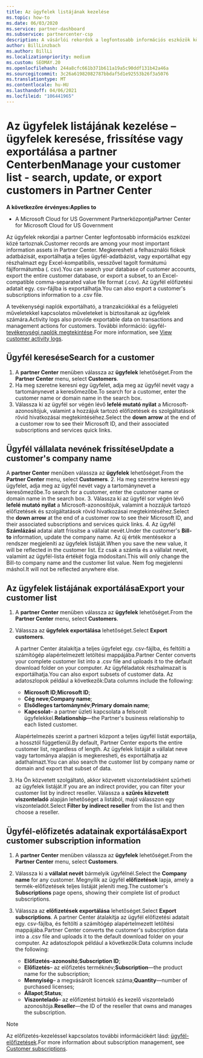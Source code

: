 ```yaml
---
title: Az ügyfelek listájának kezelése
ms.topic: how-to
ms.date: 06/03/2020
ms.service: partner-dashboard
ms.subservice: partnercenter-csp
description: A vásárlói rekordok a legfontosabb információs eszközök közé tartoznak. Megtudhatja, hogyan tekintheti meg, keresheti meg, frissítheti, & exportálhatja a partneri központ ügyfelének listájára vonatkozó információkat.
author: BillLinzbach
ms.author: BillLi
ms.localizationpriority: medium
ms.custom: SEOMAY.20
ms.openlocfilehash: 244a8cfc661b371b611a19a5c90ddf131b42a46a
ms.sourcegitcommit: 3c26a61982082787bbdaf5d1e92553b26f3a5076
ms.translationtype: MT
ms.contentlocale: hu-HU
ms.lasthandoff: 04/06/2021
ms.locfileid: "106441965"
---
```

# <a name="manage-your-customer-list---search-update-or-export-customers-in-partner-center"></a><span data-ttu-id="1c144-104">Az ügyfelek listájának kezelése – ügyfelek keresése, frissítése vagy exportálása a partner Centerben</span><span class="sxs-lookup"><span data-stu-id="1c144-104">Manage your customer list - search, update, or export customers in Partner Center</span></span>

<span data-ttu-id="1c144-105">**A következőre érvényes:**</span><span class="sxs-lookup"><span data-stu-id="1c144-105">**Applies to**</span></span>

- <span data-ttu-id="1c144-106">A Microsoft Cloud for US Government Partnerközpontja</span><span class="sxs-lookup"><span data-stu-id="1c144-106">Partner Center for Microsoft Cloud for US Government</span></span>

<span data-ttu-id="1c144-107">Az ügyfelek rekordjai a partner Center legfontosabb információs eszközei közé tartoznak.</span><span class="sxs-lookup"><span data-stu-id="1c144-107">Customer records are among your most important information assets in Partner Center.</span></span> <span data-ttu-id="1c144-108">Megkeresheti a felhasználói fiókok adatbázisát, exportálhatja a teljes ügyfél-adatbázist, vagy exportálhat egy részhalmazt egy Excel-kompatibilis, vesszővel tagolt formátumú fájlformátumba (. csv).</span><span class="sxs-lookup"><span data-stu-id="1c144-108">You can search your database of customer accounts, export the entire customer database, or export a subset, to an Excel-compatible comma-separated value file format (.csv).</span></span> <span data-ttu-id="1c144-109">Az ügyfél előfizetési adatait egy. csv-fájlba is exportálhatja.</span><span class="sxs-lookup"><span data-stu-id="1c144-109">You can also export a customer's subscriptions information to a .csv file.</span></span>

<span data-ttu-id="1c144-110">A tevékenységi naplók exportálható, a tranzakciókkal és a felügyeleti műveletekkel kapcsolatos műveleteket is biztosítanak az ügyfelek számára.</span><span class="sxs-lookup"><span data-stu-id="1c144-110">Activity logs also provide exportable data on transactions and management actions for customers.</span></span> <span data-ttu-id="1c144-111">További információ: ügyfél- [tevékenységi naplók megtekintése](activity-logs.md).</span><span class="sxs-lookup"><span data-stu-id="1c144-111">For more information, see [View customer activity logs](activity-logs.md).</span></span>

## <a name="search-for-a-customer"></a><span data-ttu-id="1c144-112">Ügyfél keresése</span><span class="sxs-lookup"><span data-stu-id="1c144-112">Search for a customer</span></span>

1. <span data-ttu-id="1c144-113">A **partner Center** menüben válassza az **ügyfelek** lehetőséget.</span><span class="sxs-lookup"><span data-stu-id="1c144-113">From the **Partner Center** menu, select **Customers**.</span></span>
2. <span data-ttu-id="1c144-114">Ha meg szeretne keresni egy ügyfelet, adja meg az ügyfél nevét vagy a tartománynevet a keresőmezőbe.</span><span class="sxs-lookup"><span data-stu-id="1c144-114">To search for a customer, enter the customer name or domain name in the search box.</span></span>
3. <span data-ttu-id="1c144-115">Válassza ki az ügyfél sor végén lévő **lefelé mutató nyilat** a Microsoft-azonosítójuk, valamint a hozzájuk tartozó előfizetések és szolgáltatások rövid hivatkozásai megtekintéséhez.</span><span class="sxs-lookup"><span data-stu-id="1c144-115">Select the **down arrow** at the end of a customer row to see their Microsoft ID, and their associated subscriptions and services quick links.</span></span>

## <a name="update-a-customers-company-name"></a><span data-ttu-id="1c144-116">Ügyfél vállalata nevének frissítése</span><span class="sxs-lookup"><span data-stu-id="1c144-116">Update a customer's company name</span></span>

<span data-ttu-id="1c144-117">A **partner Center** menüben válassza az **ügyfelek** lehetőséget.</span><span class="sxs-lookup"><span data-stu-id="1c144-117">From the **Partner Center** menu, select **Customers**.</span></span>
2. <span data-ttu-id="1c144-118">Ha meg szeretne keresni egy ügyfelet, adja meg az ügyfél nevét vagy a tartománynevet a keresőmezőbe.</span><span class="sxs-lookup"><span data-stu-id="1c144-118">To search for a customer, enter the customer name or domain name in the search box.</span></span>
3. <span data-ttu-id="1c144-119">Válassza ki az ügyfél sor végén lévő **lefelé mutató nyilat** a Microsoft-azonosítójuk, valamint a hozzájuk tartozó előfizetések és szolgáltatások rövid hivatkozásai megtekintéséhez.</span><span class="sxs-lookup"><span data-stu-id="1c144-119">Select the **down arrow** at the end of a customer row to see their Microsoft ID, and their associated subscriptions and services quick links.</span></span>
4. <span data-ttu-id="1c144-120">Az ügyfél **Számlázási** adatai alatt frissítse a vállalat nevét.</span><span class="sxs-lookup"><span data-stu-id="1c144-120">Under the customer's **Bill-to** information, update the company name.</span></span> <span data-ttu-id="1c144-121">Az új érték mentésekor a rendszer megjeleníti az ügyfelek listáját.</span><span class="sxs-lookup"><span data-stu-id="1c144-121">When you save the new value, it will be reflected in the customer list.</span></span> <span data-ttu-id="1c144-122">Ez csak a számla és a vállalat nevét, valamint az ügyfél-lista értékét fogja módosítani.</span><span class="sxs-lookup"><span data-stu-id="1c144-122">This will only change the Bill-to company name and the customer list value.</span></span> <span data-ttu-id="1c144-123">Nem fog megjelenni máshol.</span><span class="sxs-lookup"><span data-stu-id="1c144-123">It will not be reflected anywhere else.</span></span>

## <a name="export-your-customer-list"></a><span data-ttu-id="1c144-124">Az ügyfelek listájának exportálása</span><span class="sxs-lookup"><span data-stu-id="1c144-124">Export your customer list</span></span>

1. <span data-ttu-id="1c144-125">A **partner Center** menüben válassza az **ügyfelek** lehetőséget.</span><span class="sxs-lookup"><span data-stu-id="1c144-125">From the **Partner Center** menu, select **Customers**.</span></span>
2. <span data-ttu-id="1c144-126">Válassza az **ügyfelek exportálása** lehetőséget.</span><span class="sxs-lookup"><span data-stu-id="1c144-126">Select **Export customers**.</span></span>

   <span data-ttu-id="1c144-127">A partner Center átalakítja a teljes ügyfelet egy. csv-fájlba, és feltölti a számítógép alapértelmezett letöltési mappájába.</span><span class="sxs-lookup"><span data-stu-id="1c144-127">Partner Center converts your complete customer list into a .csv file and uploads it to the default download folder on your computer.</span></span> <span data-ttu-id="1c144-128">Az ügyféladatok részhalmazait is exportálhatja.</span><span class="sxs-lookup"><span data-stu-id="1c144-128">You can also export subsets of customer data.</span></span> <span data-ttu-id="1c144-129">Az adatoszlopok például a következők:</span><span class="sxs-lookup"><span data-stu-id="1c144-129">Data columns include the following:</span></span>

   - <span data-ttu-id="1c144-130">**Microsoft ID**;</span><span class="sxs-lookup"><span data-stu-id="1c144-130">**Microsoft ID**;</span></span>
   - <span data-ttu-id="1c144-131">**Cég neve**;</span><span class="sxs-lookup"><span data-stu-id="1c144-131">**Company name**;</span></span>
   - <span data-ttu-id="1c144-132">**Elsődleges tartománynév**;</span><span class="sxs-lookup"><span data-stu-id="1c144-132">**Primary domain name**;</span></span>
   - <span data-ttu-id="1c144-133">**Kapcsolat**– a partner üzleti kapcsolata a felsorolt ügyfelekkel.</span><span class="sxs-lookup"><span data-stu-id="1c144-133">**Relationship**—the Partner's business relationship to each listed customer.</span></span>

    <span data-ttu-id="1c144-134">Alapértelmezés szerint a partneri központ a teljes ügyfél listát exportálja, a hossztól függetlenül.</span><span class="sxs-lookup"><span data-stu-id="1c144-134">By default, Partner Center exports the entire customer list, regardless of length.</span></span> <span data-ttu-id="1c144-135">Az ügyfelek listáját a vállalat neve vagy tartománya alapján is megkeresheti, és exportálhatja az adathalmazt.</span><span class="sxs-lookup"><span data-stu-id="1c144-135">You can also search the customer list by company name or domain and export that subset of data.</span></span>

3. <span data-ttu-id="1c144-136">Ha Ön közvetett szolgáltató, akkor közvetett viszonteladóként szűrheti az ügyfelek listáját.</span><span class="sxs-lookup"><span data-stu-id="1c144-136">If you are an indirect provider, you can filter your customer list by indirect reseller.</span></span> <span data-ttu-id="1c144-137">Válassza a **szűrés közvetett viszonteladó** alapján lehetőséget a listából, majd válasszon egy viszonteladót.</span><span class="sxs-lookup"><span data-stu-id="1c144-137">Select **Filter by indirect reseller** from the list and then choose a reseller.</span></span>


## <a name="export-customer-subscription-information"></a><span data-ttu-id="1c144-138">Ügyfél-előfizetés adatainak exportálása</span><span class="sxs-lookup"><span data-stu-id="1c144-138">Export customer subscription information</span></span>

1. <span data-ttu-id="1c144-139">A **partner Center** menüben válassza az **ügyfelek** lehetőséget.</span><span class="sxs-lookup"><span data-stu-id="1c144-139">From the **Partner Center** menu, select **Customers**.</span></span>

2. <span data-ttu-id="1c144-140">Válassza ki a **vállalat nevét** bármelyik ügyfélnél.</span><span class="sxs-lookup"><span data-stu-id="1c144-140">Select the **Company name** for any customer.</span></span> <span data-ttu-id="1c144-141">Megnyílik az ügyfél **előfizetések** lapja, amely a termék-előfizetések teljes listáját jeleníti meg.</span><span class="sxs-lookup"><span data-stu-id="1c144-141">The customer's **Subscriptions** page opens, showing their complete list of product subscriptions.</span></span>

3. <span data-ttu-id="1c144-142">Válassza az **előfizetések exportálása** lehetőséget.</span><span class="sxs-lookup"><span data-stu-id="1c144-142">Select **Export subscriptions**.</span></span> <span data-ttu-id="1c144-143">A partner Center átalakítja az ügyfél előfizetési adatait egy. csv-fájlba, és feltölti a számítógép alapértelmezett letöltési mappájába.</span><span class="sxs-lookup"><span data-stu-id="1c144-143">Partner Center converts the customer's subscription data into a .csv file and uploads it to the default download folder on your computer.</span></span> <span data-ttu-id="1c144-144">Az adatoszlopok például a következők:</span><span class="sxs-lookup"><span data-stu-id="1c144-144">Data columns include the following:</span></span>
   - <span data-ttu-id="1c144-145">**Előfizetés-azonosító**;</span><span class="sxs-lookup"><span data-stu-id="1c144-145">**Subscription ID**;</span></span>
   - <span data-ttu-id="1c144-146">**Előfizetés**– az előfizetés terméknév;</span><span class="sxs-lookup"><span data-stu-id="1c144-146">**Subscription**—the product name for the subscription;</span></span>
   - <span data-ttu-id="1c144-147">**Mennyiség**– a megvásárolt licencek száma;</span><span class="sxs-lookup"><span data-stu-id="1c144-147">**Quantity**—number of purchased licenses;</span></span>
   - <span data-ttu-id="1c144-148">**Állapot**;</span><span class="sxs-lookup"><span data-stu-id="1c144-148">**Status**;</span></span>
   - <span data-ttu-id="1c144-149">**Viszonteladó**– az előfizetést birtokló és kezelő viszonteladó azonosítója.</span><span class="sxs-lookup"><span data-stu-id="1c144-149">**Reseller**—the ID of the reseller that owns and manages the subscription.</span></span>

> [!NOTE]  
> <span data-ttu-id="1c144-150">Az előfizetés-kezeléssel kapcsolatos további információkért lásd: [ügyfél-előfizetések](customer-subscriptions.md).</span><span class="sxs-lookup"><span data-stu-id="1c144-150">For more information about subscription management, see [Customer subscriptions](customer-subscriptions.md).</span></span>
